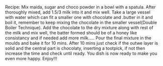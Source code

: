 Recipe:
Mix maida, sugar and choco powder in a bowl with a spatula.
After thoroughly mixed, add 1.5/3 milk into it and mix well.
Take a large vessel with water which can fit a smaller one with chocolate and .butter in it and boil it, remember to keep mixing the chocolate in the smaller vessel(Double Boiler Technique).
Add the chocolate to the dry mixture along with rest of the milk and mix well, the batter formed should be of a honey like consistancy and if needed add more milk.....
Pour the final mixture in the moulds and bake it for 10 mins. After 10 mins just check if the outwe layer is solid and the central part is chocolaty, inserting a tootpick, if not then increase the time and check until ready.
You dish is now ready to make you even more happy.
Enjoy!!!